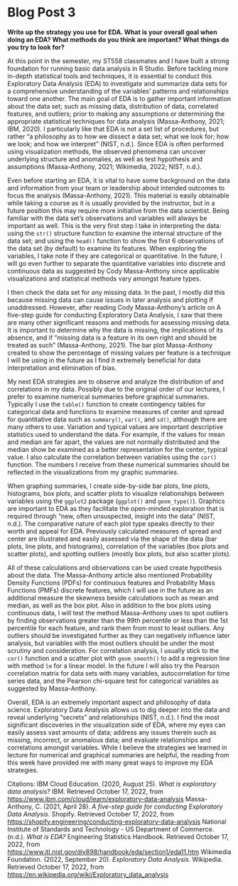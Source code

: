 # Blog Post 3

**Write up the strategy you use for EDA. What is your overall goal when doing an EDA? What methods do you think are important? What things do you try to look for?**

At this point in the semester, my ST558 classmates and I have built a strong foundation for running basic data analysis in R Studio.  Before tackling more in-depth statistical tools and techniques, it is essential to conduct this Exploratory Data Analysis (EDA) to investigate and summarize data sets for a comprehensive understanding of the variables’ patterns and relationships toward one another. The main goal of EDA is to gather important information about the data set; such as missing data, distribution of data, correlated features, and outliers; prior to making any assumptions or determining the appropriate statistical techniques for data analysis (Massa-Anthony, 2021; IBM, 2020).  I particularly like that EDA is not a set list of procedures, but rather “a philosophy as to how we dissect a data set; what we look for; how we look; and how we interpret” (NIST, n.d.).  Since EDA is often performed using visualization methods, the observed phenomena can uncover underlying structure and anomalies, as well as test hypothesis and assumptions (Massa-Anthony, 2021; Wikimedia, 2022; NIST, n.d.).

Even before starting an EDA, it is vital to have some background on the data and information from your team or leadership about intended outcomes to focus the analysis (Massa-Anthony, 2021). This material is easily obtainable while taking a course as it is usually provided by the instructor, but in a future position this may require more initiative from the data scientist.  Being familiar with the data set’s observations and variables will always be important as well. This is the very first step I take in interpreting the data: using the `str()` structure function to examine the internal structure of the data set; and using the `head()` function to show the first 6 observations of the data set (by default) to examine its features.  When exploring the variables, I take note if they are categorical or quantitative.  In the future, I will go even further to separate the quantitative variables into discrete and continuous data as suggested by Cody Massa-Anthony since applicable visualizations and statistical methods vary amongst feature types.

I then check the data set for any missing data. In the past, I mostly did this because missing data can cause issues in later analysis and plotting if unaddressed. However, after reading Cody Massa-Anthony’s article on A five-step guide for conducting Exploratory Data Analysis, I saw that there are many other significant reasons and methods for assessing missing data. It is important to determine why the data is missing, the implications of its absence, and if “missing data is a feature in its own right and should be treated as such” (Massa-Anthony, 2021).  The bar plot Massa-Anthony created to show the percentage of missing values per feature is a technique I will be using in the future as I find it extremely beneficial for data interpretation and elimination of bias.  

My next EDA strategies are to observe and analyze the distribution of and correlations in my data.  Possibly due to the original order of our lectures, I prefer to examine numerical summaries before graphical summaries.  Typically I use the `table()` function to create contingency tables for categorical data and functions to examine measures of center and spread for quantitative data such as `summary()`, `var()`, and `sd()`, although there are many others to use.  Variation and typical values are important descriptive statistics used to understand the data. For example, if the values for mean and median are far apart, the values are not normally distributed and the median show be examined as a better representation for the center, typical value. I also calculate the correlation between variables using the `cor()` function. The numbers I receive from these numerical summaries should be reflected in the visualizations from my graphic summaries. 

When graphing summaries, I create side-by-side bar plots, line plots, histograms, box plots, and scatter plots to visualize relationships between variables using the `ggplot2` package (`ggplot()` and `geom_type()`). Graphics are important to EDA as they facilitate the open-minded exploration that is required through “new, often unsuspected, insight into the data” (NIST, n.d.). The comparative nature of each plot type speaks directly to their worth and appeal for EDA. Previously calculated measures of spread and center are illustrated and easily assessed via the shape of the data (bar plots, line plots, and histograms), correlation of the variables (box plots and scatter plots), and spotting outliers (mostly box plots, but also scatter plots). 

All of these calculations and observations can be used create hypothesis about the data.  The Massa-Anthony article also mentioned Probability Density Functions (PDFs) for continuous features and Probability Mass Functions (PMFs) discrete features, which I will use in the future as an additional measure the skewness beside calculations such as mean and median, as well as the box plot.  Also in addition to the box plots using continuous data, I will test the method Massa-Anthony uses to spot outliers by finding observations greater than the 99th percentile or less than the 1st percentile for each feature, and rank them from most to least outliers. Any outliers should be investigated further as they can negatively influence later analysis, but variables with the most outliers should be under the most scrutiny and consideration. For correlation analysis, I usually stick to the `cor()` function and a scatter plot with `geom_smooth()` to add a regression line with method `lm` for a linear model. In the future I will also try the Pearson correlation matrix for data sets with many variables, autocorrelation for time series data, and the Pearson chi-square test for categorical variables as suggested by Massa-Anthony.

Overall, EDA is an extremely important aspect and philosophy of data science. Exploratory Data Analysis allows us to dig deeper into the data and reveal underlying “secrets” and relationships (NIST, n.d.).  I find the most significant discoveries in the visualization side of EDA, where my eyes can easily assess vast amounts of data; address any issues therein such as missing, incorrect, or anomalous data; and evaluate relationships and correlations amongst variables.  While I believe the strategies we learned in lecture for numerical and graphical summaries are helpful, the reading from this week have provided me with many great ways to improve my EDA strategies.

Citations:
IBM Cloud Education. (2020, August 25). _What is exploratory data analysis?_ IBM. Retrieved October 17, 2022, from https://www.ibm.com/cloud/learn/exploratory-data-analysis 
Massa-Anthony, C. (2021, April 28). _A five-step guide for conducting Exploratory Data Analysis._ Shopify. Retrieved October 17, 2022, from https://shopify.engineering/conducting-exploratory-data-analysis 
National Institute of Standards and Technology - US Department of Commerce. (n.d.). _What is EDA?_ Engineering Statistics Handbook. Retrieved October 17, 2022, from https://www.itl.nist.gov/div898/handbook/eda/section1/eda11.htm 
Wikimedia Foundation. (2022, September 20). _Exploratory Data Analysis._ Wikipedia. Retrieved October 17, 2022, from https://en.wikipedia.org/wiki/Exploratory_data_analysis 
